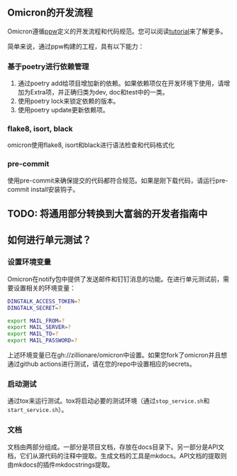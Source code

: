 ## Omicron的开发流程
Omicron遵循[ppw](https://zillionare.github.io/python-project-wizard)定义的开发流程和代码规范。您可以阅读[tutorial](https://zillionare.github.io/python-project-wizard/tutorial/)来了解更多。

简单来说，通过ppw构建的工程，具有以下能力：
### 基于poetry进行依赖管理
1. 通过poetry add给项目增加新的依赖。如果依赖项仅在开发环境下使用，请增加为Extra项，并正确归类为dev, doc和test中的一类。
2. 使用poetry lock来锁定依赖的版本。
3. 使用poetry update更新依赖项。
### flake8, isort, black
omicron使用flake8, isort和black进行语法检查和代码格式化
### pre-commit
使用pre-commit来确保提交的代码都符合规范。如果是刚下载代码，请运行pre-commit install安装钩子。
## TODO: 将通用部分转换到大富翁的开发者指南中
## 如何进行单元测试？
### 设置环境变量
Omicron在notify包中提供了发送邮件和钉钉消息的功能。在进行单元测试前，需要设置相关的环境变量：

```bash
DINGTALK_ACCESS_TOKEN=?
DINGTALK_SECRET=?

export MAIL_FROM=?
export MAIL_SERVER=?
export MAIL_TO=?
export MAIL_PASSWORD=?
```

上述环境变量已在gh://zillionare/omicron中设置。如果您fork了omicron并且想通过github actions进行测试，请在您的repo中设置相应的secrets。

### 启动测试
通过tox来运行测试。tox将启动必要的测试环境（通过`stop_service.sh`和`start_service.sh`）。

### 文档
文档由两部分组成。一部分是项目文档，存放在docs目录下。另一部分是API文档，它们从源代码的注释中提取。生成文档的工具是mkdocs。API文档的提取则由mkdocs的插件mkdocstrings提取。
